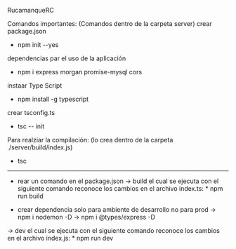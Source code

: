 RucamanqueRC

Comandos importantes:
(Comandos dentro de la carpeta server)
crear package.json
 * npm init --yes

dependencias par el uso de la aplicación
 * npm i express morgan promise-mysql cors

instaar Type Script
 * npm install -g typescript

crear tsconfig.ts
  * tsc -- init

Para realziar la compilación: (lo crea dentro de la carpeta ./server/build/index.js)
 * tsc 

 ----------------------------------------------------------

 * rear un comando en el package.json
 -> build el cual se ejecuta con el siguiente comando reconoce los cambios en el archivo index.ts:
       * npm run build

* crear dependencia solo para ambiente de desarrollo no para prod
-> npm i nodemon -D
-> npm i @types/express -D


-> dev el cual se ejecuta con el siguiente comando reconoce los cambios en el archivo index.js:
       * npm run dev